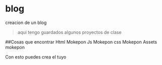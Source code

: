# blog
creacion de un blog

>aqui tengo guardados algunos proyectos de clase

##Cosas que encontrar
Html Mokepon
Js Mokepon
css Mokepon 
Assets mokepon


Con esto puedes crea el tuyo